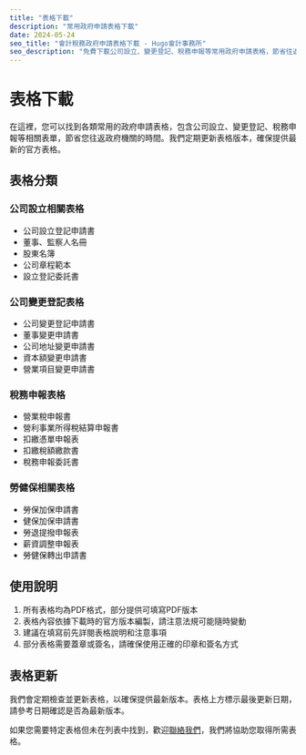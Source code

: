 ```yaml
---
title: "表格下載"
description: "常用政府申請表格下載"
date: 2024-05-24
seo_title: "會計稅務政府申請表格下載 - Hugo會計事務所"
seo_description: "免費下載公司設立、變更登記、稅務申報等常用政府申請表格，節省往返政府機關的時間。立即下載 https://hugo-accounting.com/downloads/forms/"
---
```


# 表格下載

在這裡，您可以找到各類常用的政府申請表格，包含公司設立、變更登記、稅務申報等相關表單，節省您往返政府機關的時間。我們定期更新表格版本，確保提供最新的官方表格。

## 表格分類

### 公司設立相關表格

- 公司設立登記申請書
- 董事、監察人名冊
- 股東名簿
- 公司章程範本
- 設立登記委託書

### 公司變更登記表格

- 公司變更登記申請書
- 董事變更申請書
- 公司地址變更申請書
- 資本額變更申請書
- 營業項目變更申請書

### 稅務申報表格

- 營業稅申報書
- 營利事業所得稅結算申報書
- 扣繳憑單申報表
- 扣繳稅額繳款書
- 稅務申報委託書

### 勞健保相關表格

- 勞保加保申請書
- 健保加保申請書
- 勞退提撥申報表
- 薪資調整申報表
- 勞健保轉出申請書

## 使用說明

1. 所有表格均為PDF格式，部分提供可填寫PDF版本
2. 表格內容依據下載時的官方版本編製，請注意法規可能隨時變動
3. 建議在填寫前先詳閱表格說明和注意事項
4. 部分表格需要蓋章或簽名，請確保使用正確的印章和簽名方式

## 表格更新

我們會定期檢查並更新表格，以確保提供最新版本。表格上方標示最後更新日期，請參考日期確認是否為最新版本。

如果您需要特定表格但未在列表中找到，歡迎[聯絡我們](/contact/)，我們將協助您取得所需表格。